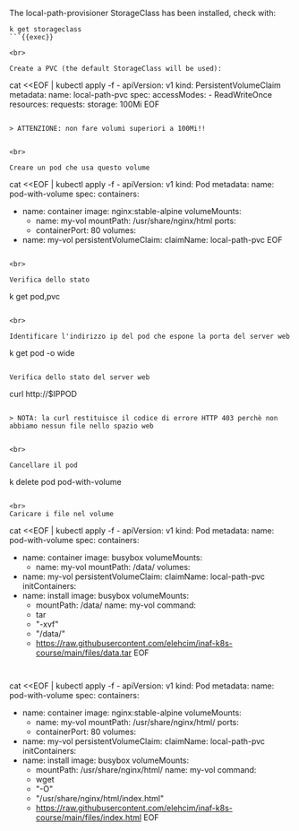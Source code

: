 
The local-path-provisioner StorageClass has been installed, check with:

```
k get storageclass
```{{exec}}

<br>

Create a PVC (the default StorageClass will be used):

```
cat <<EOF | kubectl apply -f -
apiVersion: v1
kind: PersistentVolumeClaim
metadata:
  name: local-path-pvc
spec:
  accessModes:
    - ReadWriteOnce
  resources:
    requests:
      storage: 100Mi
EOF
```{{exec}}

> ATTENZIONE: non fare volumi superiori a 100Mi!!


<br>

Creare un pod che usa questo volume

```
cat <<EOF | kubectl apply -f -
apiVersion: v1
kind: Pod
metadata:
  name: pod-with-volume
spec:
  containers:
  - name: container
    image: nginx:stable-alpine
    volumeMounts:
    - name: my-vol
      mountPath: /usr/share/nginx/html
    ports:
    - containerPort: 80
  volumes:
  - name: my-vol
    persistentVolumeClaim:
      claimName: local-path-pvc
EOF
```{{exec}}

<br>

Verifica dello stato

```
k get pod,pvc
```{{exec}}

<br>

Identificare l'indirizzo ip del pod che espone la porta del server web

```
k get pod -o wide
```{{exec}}

Verifica dello stato del server web

```
curl http://$IPPOD
```

> NOTA: la curl restituisce il codice di errore HTTP 403 perchè non abbiamo nessun file nello spazio web
 

<br>

Cancellare il pod

```
k delete pod pod-with-volume
```

<br>
Caricare i file nel volume
```
cat <<EOF | kubectl apply -f -
apiVersion: v1
kind: Pod
metadata:
  name: pod-with-volume
spec:
  containers:
  - name: container
    image: busybox
    volumeMounts:
    - name: my-vol
      mountPath: /data/
  volumes:
  - name: my-vol
    persistentVolumeClaim:
      claimName: local-path-pvc
  initContainers:
  - name: install
    image: busybox
    volumeMounts:
    - mountPath: /data/
      name: my-vol
    command:
    - tar
    - "-xvf"
    - "/data/"
    - https://raw.githubusercontent.com/elehcim/inaf-k8s-course/main/files/data.tar
EOF
```{{exec}}


```
cat <<EOF | kubectl apply -f -
apiVersion: v1
kind: Pod
metadata:
  name: pod-with-volume
spec:
  containers:
  - name: container
    image: nginx:stable-alpine
    volumeMounts:
    - name: my-vol
      mountPath: /usr/share/nginx/html/
    ports:
    - containerPort: 80
  volumes:
  - name: my-vol
    persistentVolumeClaim:
      claimName: local-path-pvc
  initContainers:
  - name: install
    image: busybox
    volumeMounts:
    - mountPath: /usr/share/nginx/html/
      name: my-vol
    command:
    - wget
    - "-O"
    - "/usr/share/nginx/html/index.html"
    - https://raw.githubusercontent.com/elehcim/inaf-k8s-course/main/files/index.html
EOF
```{{exec}}

